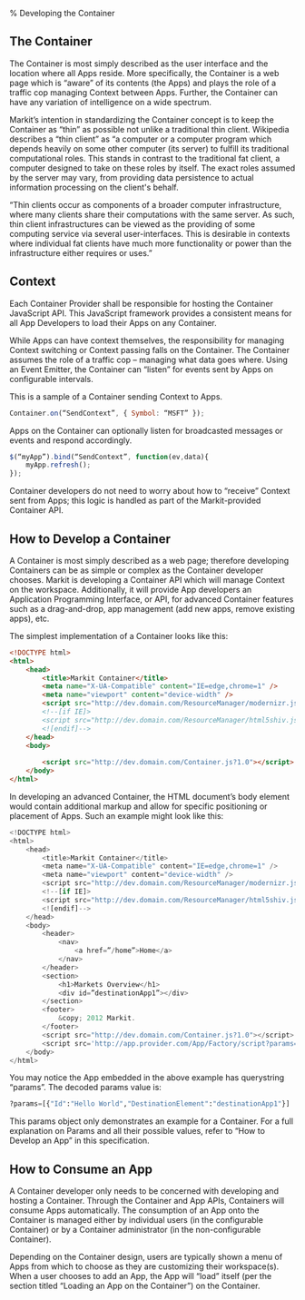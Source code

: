 % Developing the Container

## The Container

The Container is most simply described as the user interface and the location where all Apps reside. More specifically, the Container is a web page which is “aware” of its contents (the Apps) and plays the role of a traffic cop managing Context between Apps. Further, the Container can have any variation of intelligence on a wide spectrum. 

Markit’s intention in standardizing the Container concept is to keep the Container as “thin” as possible not unlike a traditional thin client. Wikipedia describes a “thin client” as “a computer or a computer program which depends heavily on some other computer (its server) to fulfill its traditional computational roles. This stands in contrast to the traditional fat client, a computer designed to take on these roles by itself. The exact roles assumed by the server may vary, from providing data persistence to actual information processing on the client's behalf.

“Thin clients occur as components of a broader computer infrastructure, where many clients share their computations with the same server. As such, thin client infrastructures can be viewed as the providing of some computing service via several user-interfaces. This is desirable in contexts where individual fat clients have much more functionality or power than the infrastructure either requires or uses.”

## Context

Each Container Provider shall be responsible for hosting the Container JavaScript API. This JavaScript framework provides a consistent means for all App Developers to load their Apps on any Container.

While Apps can have context themselves, the responsibility for managing Context switching or Context passing falls on the Container. The Container assumes the role of a traffic cop – managing what data goes where. Using an Event Emitter, the Container can “listen” for events sent by Apps on configurable intervals.

This is a sample of a Container sending Context to Apps. 

```javascript
Container.on(“SendContext”, { Symbol: “MSFT” });
```

Apps on the Container can optionally listen for broadcasted messages or events and respond accordingly.

```javascript
$(“myApp”).bind(“SendContext”, function(ev,data){
	myApp.refresh();
});
```

Container developers do not need to worry about how to “receive” Context sent from Apps; this logic is handled as part of the Markit-provided Container API.

## How to Develop a Container

A Container is most simply described as a web page; therefore developing Containers can be as simple or complex as the Container developer chooses. Markit is developing a Container API which will manage Context on the workspace. Additionally, it will provide App developers an Application Programming Interface, or API, for advanced Container features such as a drag-and-drop, app management (add new apps, remove existing apps), etc.

The simplest implementation of a Container looks like this:

```html
<!DOCTYPE html>
<html>
	<head>
		<title>Markit Container</title>
		<meta name="X-UA-Compatible" content="IE=edge,chrome=1" />
		<meta name="viewport" content="device-width" />
		<script src="http://dev.domain.com/ResourceManager/modernizr.js"></script>
		<!--[if IE]>
		<script src="http://dev.domain.com/ResourceManager/html5shiv.js"></script>
		<![endif]-->
	</head>
	<body>
		
		<script src="http://dev.domain.com/Container.js?1.0"></script>
	</body>
</html>
```

In developing an advanced Container, the HTML document’s body element would contain additional markup and allow for specific positioning or placement of Apps. Such an example might look like this:

```javascript
<!DOCTYPE html>
<html>
	<head>
		<title>Markit Container</title>
		<meta name="X-UA-Compatible" content="IE=edge,chrome=1" />
		<meta name="viewport" content="device-width" />
		<script src="http://dev.domain.com/ResourceManager/modernizr.js"></script>
		<!--[if IE]>
		<script src="http://dev.domain.com/ResourceManager/html5shiv.js"></script>
		<![endif]-->
	</head>
	<body>
		<header>
			<nav>
				<a href=”/home”>Home</a>
			</nav>
		</header>
		<section>
			<h1>Markets Overview</h1>
			<div id=”destinationApp1”></div>
		</section>
		<footer>
			&copy; 2012 Markit.
		</footer>
		<script src="http://dev.domain.com/Container.js?1.0"></script>
		<script src='http://app.provider.com/App/Factory/script?params=%5B%7B%22Id%22%3A%22Hello%20World%22%2C%22DestinationElement%22%3A%22destinationApp1%22%7D%5D'></script>
	</body>
</html>
```

You may notice the App embedded in the above example has querystring “params”. The decoded params value is:

```metafont
?params=[{"Id":"Hello World","DestinationElement":"destinationApp1"}]
```

This params object only demonstrates an example for a Container. For a full explanation on Params and all their possible values, refer to “How to Develop an App” in this specification.

## How to Consume an App

A Container developer only needs to be concerned with developing and hosting a Container. Through the Container and App APIs, Containers will consume Apps automatically. The consumption of an App onto the Container is managed either by individual users (in the configurable Container) or by a Container administrator (in the non-configurable Container). 

Depending on the Container design, users are typically shown a menu of Apps from which to choose as they are customizing their workspace(s). When a user chooses to add an App, the App will “load” itself (per the section titled “Loading an App on the Container”) on the Container. 

